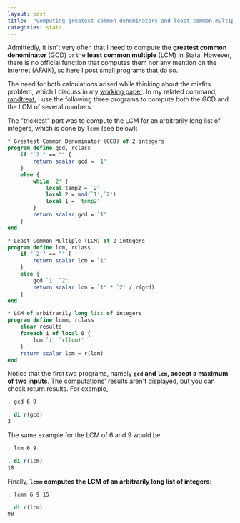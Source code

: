 ```yaml
---
layout: post
title:  "Computing greatest common denominators and least common multiples in Stata"
categories: stata
---
```


Admittedly, it isn't very often that I need to compute the **greatest common denominator** (GCD) or the **least common multiple** (LCM) in Stata. However, there is no official function that computes them nor any mention on the internet (AFAIK), so here I post small programs that do so.

The need for both calculations arised while thinking about the misfits problem, which I discuss in my [working paper](https://www.researchgate.net/publication/292091060_Dealing_with_misfits_in_random_treatment_assignment). In my related command, [randtreat](https://ideas.repec.org/c/boc/bocode/s458106.html), I use the following three programs to compute both the GCD and the LCM of several numbers.

The "trickiest" part was to compute the LCM for an arbitrarily long list of integers, which is done by `lcmm` (see below):

```stata
* Greatest Common Denominator (GCD) of 2 integers
program define gcd, rclass
    if "`2'" == "" {
        return scalar gcd = `1'
    }
    else {
        while `2' {
            local temp2 = `2'
            local 2 = mod(`1',`2')
            local 1 = `temp2'
        }
        return scalar gcd = `1'
    }
end

* Least Common Multiple (LCM) of 2 integers
program define lcm, rclass
    if "`2'" == "" {
        return scalar lcm = `1'
    }
    else {
        gcd `1' `2'
        return scalar lcm = `1' * `2' / r(gcd)
    }
end

* LCM of arbitrarily long list of integers
program define lcmm, rclass
    clear results
    foreach i of local 0 {
        lcm `i' `r(lcm)'
    }
    return scalar lcm = r(lcm)
end
```

Notice that the first two programs, namely **`gcd` and `lcm`, accept a maximum of two inputs**. The computations' results aren't displayed, but you can check return results. For example,

```stata
. gcd 6 9

. di r(gcd)
3
```

The same example for the LCM of 6 and 9 would be

```stata
. lcm 6 9

. di r(lcm)
18
```

Finally, **`lcmm` computes the LCM of an arbitrarily long list of integers**:

```stata
. lcmm 6 9 15

. di r(lcm)
90
```
